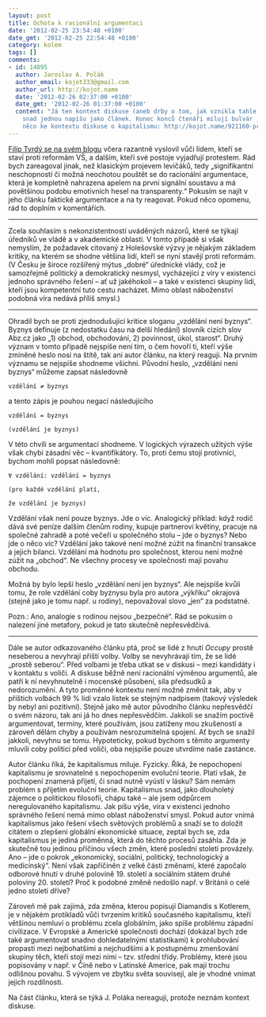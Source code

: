 ```yaml
---
layout: post
title: Ochota k racionální argumentaci
date: '2012-02-25 23:54:48 +0100'
date_gmt: '2012-02-25 22:54:48 +0100'
category: kolem
tags: []
comments:
- id: 14895
  author: Jaroslav A. Polák
  author_email: kojot333@gmail.com
  author_url: http://kojot.name
  date: '2012-02-26 02:37:00 +0100'
  date_gmt: '2012-02-26 01:37:00 +0100'
  content: "Já ten kontext diskuse (aneb drby o tom, jak vznikla tahle animozita)
    snad jednou napíšu jako článek. Konec konců čtenáři milují bulvár ;-) \r\nMezitím
    něco ke kontextu diskuse o kapitalismu: http://kojot.name/921160-pred-katastrofou.php"
---
```

<p><a href="http://massive-error.blogspot.com/2012/02/better-and-better.html">Filip Tvrdý se na svém blogu</a> včera razantně vyslovil vůči lidem, kteří se staví proti reformám VŠ, a dalším, kteří své postoje vyjadřují protestem. Rád bych zareagoval jinak, než klasickým projevem levičáků, tedy „signifikantní neschopností či možná neochotou pouštět se do racionální argumentace, která je kompletně nahrazena apelem na první signální soustavu a má povětšinou podobu emotivních hesel na transparenty.“ Pokusím se najít v jeho článku faktické argumentace a na ty reagovat. Pokud něco opomenu, rád to doplním v komentářích.</p>
<hr>
<p>Zcela souhlasím s nekonzistentností uváděných názorů, které se týkají úředníků ve vládě a v akademické oblasti. V tomto případě si však nemyslím, že požadavek citovaný z Holešovské výzvy je nějakým základem kritiky, na kterém se shodne většina lidí, kteří se nyní stavějí proti reformám. (V Česku je široce rozšířený mýtus „dobré“ úřednické vlády, což je samozřejmě politický a demokratický nesmysl, vycházející z víry v existenci jednoho správného řešení – ať už jakéhokoli – a také v existenci skupiny lidí, kteří jsou kompetentní tuto cestu nacházet. Mimo oblast náboženství podobná víra nedává příliš smysl.)</p>
<hr>
<p>Ohradil bych se proti zjednodušující kritice sloganu „vzdělání není byznys“. Byznys definuje (z nedostatku času na delší hledání) slovník cizích slov Abz.cz jako „1) obchod, obchodování, 2) povinnost, úkol, starost“. Druhý význam v tomto případě nejspíše není tím, o čem hovoří ti, kteří výše zmíněné heslo nosí na štítě, tak ani autor článku, na který reaguji. Na prvním významu se nejspíše shodneme všichni. Původní heslo, „vzdělání není byznys“ můžeme zapsat následovně</p>
<p><code>vzdělání ≠ byznys</code></p>
<p>a tento zápis je pouhou negací následujícího</p>
<p><code>vzdělání = byznys<br />
(vzdělání je byznys)</code></p>
<p>V této chvíli se argumentací shodneme. V logických výrazech užitých výše však chybí zásadní věc – kvantifikátory. To, proti čemu stojí protivníci, bychom mohli popsat následovně:</p>
<p><code>∀ vzdělání: vzdělání = byznys<br />
(pro každé vzdělání platí,<br />
že vzdělání je byznys)</code></p>
<p>Vzdělání však není pouze byznys. Jde o víc. Analogický příklad: když rodič dává své peníze dalším členům rodiny, kupuje partnerovi květiny, pracuje na společné zahradě a poté večeří u společného stolu – jde o byznys? Nebo jde o něco víc? Vzdělání jako takové není možné zúžit na finanční transakce a jejich bilanci. Vzdělání má hodnotu pro společnost, kterou není možné zúžit na „obchod“. Ne všechny procesy ve společnosti mají povahu obchodu.</p>
<p>Možná by bylo lepší heslo „vzdělání není jen byznys“. Ale nejspíše kvůli tomu, že role vzdělání coby byznysu byla pro autora „výkřiku“ okrajová (stejně jako je tomu např. u rodiny), nepovažoval slovo „jen“ za podstatné.</p>
<p>Pozn.: Ano, analogie s rodinou nejsou „bezpečné“. Rád se pokusím o nalezení jiné metafory, pokud je tato skutečně nepřesvědčivá.</p>
<hr>
<p>Dále se autor odkazovaného článku ptá, proč se lidé z hnutí <em>Occupy</em> prostě neseberou a nevyhrají příští volby. Volby se nevyhrávají tím, že se lidé „prostě seberou“. Před volbami je třeba utkat se v diskusi – mezi kandidáty i v kontaktu s voliči. A diskuse běžně není racionální výměnou argumentů, ale patří k ní nevyhnutelně i mocenské působení, síla předsudků a nedorozumění. A tyto proměnné kontextu není možné změnit tak, aby v příštích volbách 99 % lidí vzalo lístek se stejným nadpisem (takový výsledek by nebyl ani pozitivní). Stejně jako mě autor původního článku nepřesvědčí o svém názoru, tak ani já ho dnes nepřesvědčím. Jakkoli se snažím poctivě argumentovat, termíny, které používám, jsou zatíženy mou zkušeností a zároveň dělám chyby a používám nesrozumitelná spojení. Ať bych se snažil jakkoli, nevyhnu se tomu. Hypoteticky, pokud bychom s těmito argumenty mluvili coby politici před voliči, oba nejspíše pouze utvrdíme naše zastánce.</p>
<p>Autor článku říká, že kapitalismus miluje. Fyzicky. Říká, že nepochopení kapitalismu je srovnatelné s nepochopením evoluční teorie. Platí však, že pochopení znamená přijetí, či snad nutně vyústí v lásku? Sám nemám problém s přijetím evoluční teorie. Kapitalismus snad, jako dlouholetý zájemce o politickou filosofii, chápu také – ale jsem odpůrcem neregulovaného kapitalismu. Jak píšu výše, víra v existenci jednoho správného řešení nemá mimo oblast náboženství smysl. Pokud autor vnímá kapitalismus jako řešení všech světových problémů a snaží se to doložit citátem o zlepšení globální ekonomické situace, zeptal bych se, zda kapitalismus je jediná proměnná, která do těchto procesů zasáhla. Zda je skutečně tou jedinou příčinou všech změn, které poslední století provázely. Ano – jde o pokrok „ekonomický, sociální, politický, technologický a medicínský“. Není však zapříčiněn z velké části změnami, které započalo odborové hnutí v druhé polovině 19. století a sociálním státem druhé poloviny 20. století? Proč k podobné změně nedošlo např. v Británii o celé jedno století dříve?</p>
<p>Zároveň mě pak zajímá, zda změna, kterou popisují Diamandis s Kotlerem, je v nějakém protikladů vůči tvrzením kritiků současného kapitalismu, kteří většinou nemluví o problému zcela globálním, jako spíše problému západní civilizace. V Evropské a Americké společnosti dochází (dokázal bych zde také argumentovat snadno dohledatelnými statistikami) k prohlubování propasti mezi nejbohatšími a nejchudšími a k postupnému zmenšování skupiny těch, kteří stojí mezi nimi – tzv. střední třídy. Problémy, které jsou popisovány v např. v Číně nebo v Latinské Americe, pak mají trochu odlišnou povahu. S vývojem ve zbytku světa souvisejí, ale je vhodné vnímat jejich rozdílnosti.</p>
<p>Na část článku, která se týká J. Poláka nereaguji, protože neznám kontext diskuse.</p>

